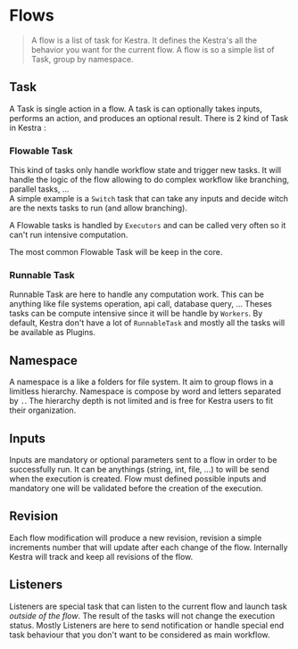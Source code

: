 # Flows
> A flow is a list of task for Kestra. It defines the Kestra's all the behavior you want 
for the current flow. A flow is so a simple list of Task, group by namespace.

## Task
A Task is single action in a flow. 
A task is can optionally takes inputs, performs an action, and produces an optional result.
There is 2 kind of Task in Kestra : 

### Flowable Task 
This kind of tasks only handle workflow state and trigger new tasks. It will handle the logic 
of the flow allowing to do complex workflow like branching, parallel tasks, ...  
A simple example is a `Switch` task that can take any inputs and decide witch are 
the nexts tasks to run (and allow branching). 

A Flowable tasks is handled by `Executors` and can be called very often so it can't run 
intensive computation. 

The most common Flowable Task will be keep in the core. 

### Runnable Task 
Runnable Task are here to handle any computation work. This can be anything like file systems 
operation, api call, database query, ... Theses tasks can be compute intensive since it will be 
handle by `Workers`. By default, Kestra don't have a lot of `RunnableTask` and mostly all the tasks
will be available as Plugins.

## Namespace
A namespace is a like a folders for file system. It aim to group flows in a limitless hierarchy.
Namespace is compose by word and letters separated by `.`. The hierarchy depth is not limited and 
is free for Kestra users to fit their organization.

## Inputs 
Inputs are mandatory or optional parameters sent to a flow in order to be successfully run. It can 
be anythings (string, int, file, ...) to will be send when the execution is created. Flow must 
defined possible inputs and mandatory one will be validated before the creation of the execution. 

## Revision
Each flow modification will produce a new revision, revision a simple increments number that will 
update after each change of the flow. Internally Kestra will track and keep all revisions of the 
flow.

## Listeners
Listeners are special task that can listen to the current flow and launch task *outside of the flow*.
The result of the tasks will not change the execution status. Mostly Listeners are here to send 
notification or handle special end task behaviour that you don't want to be considered as main workflow.
 

